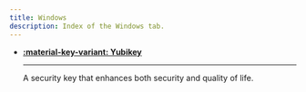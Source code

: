 ```yaml
---
title: Windows
description: Index of the Windows tab. 
---
```


<div class="grid cards" markdown>

-   **[:material-key-variant: Yubikey](yubikey/index.md)**

    ---

    A security key that enhances both security and quality of life.
</div>
